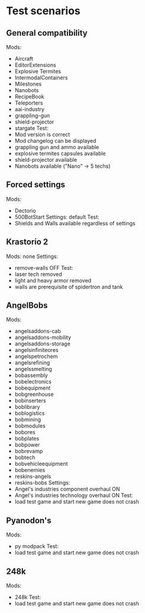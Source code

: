 # Test scenarios

## General compatibility
Mods:
- Aircraft
- EditorExtensions
- Explosive Termites
- IntermodalContainers
- Milestones
- Nanobots
- RecipeBook
- Teleporters
- aai-industry
- grappling-gun
- shield-projector
- stargate
Test:
- Mod version is correct
- Mod changelog can be displayed
- grappling gun and ammo available
- explosive termites capsules available
- shield-projector available
- Nanobots available ("Nano" -> 5 techs)


## Forced settings
Mods:
- Dectorio
- 500BotStart
Settings: default
Test:
- Shields and Walls available regardless of settings


## Krastorio 2
Mods: none
Settings:
- remove-walls OFF
Test:
- laser tech removed
- light and heavy armor removed
- walls are prerequisite of spidertron and tank


## AngelBobs
Mods:
- angelsaddons-cab
- angelsaddons-mobility
- angelsaddons-storage
- angelsinfiniteores
- angelspetrochem
- angelsrefining
- angelssmelting
- bobassembly
- bobelectronics
- bobequipment
- bobgreenhouse
- bobinserters
- boblibrary
- boblogistics
- bobmining
- bobmodules
- bobores
- bobplates
- bobpower
- bobrevamp
- bobtech
- bobvehicleequipment
- bobenemies
- reskins-angels
- reskins-bobs
Settings:
- Angel's industries component overhaul ON
- Angel's industries technology overhaul ON
Test:
- load test game and start new game does not crash

## Pyanodon's
Mods:
- py modpack
Test:
- load test game and start new game does not crash

## 248k
Mods:
- 248k
Test:
- load test game and start new game does not crash
